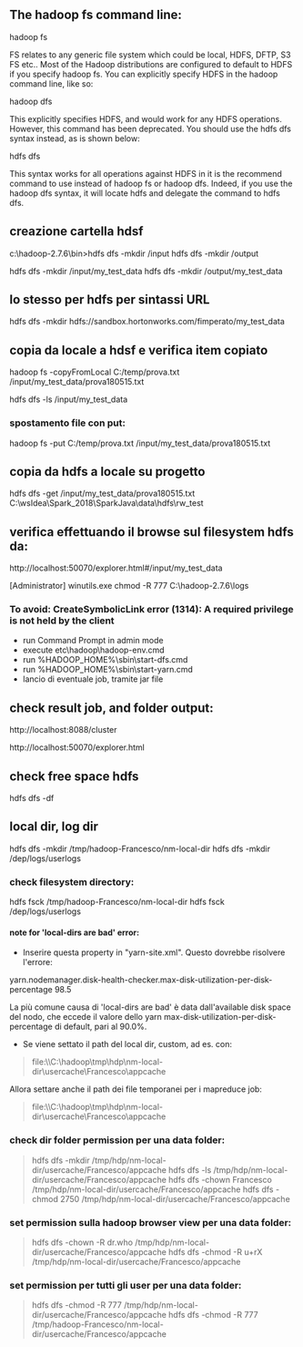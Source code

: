 ## The hadoop fs command line:

hadoop fs <arguments>

FS relates to any generic file system which could be local, HDFS, DFTP, S3 FS etc.. 
Most of the Hadoop distributions are configured to default to HDFS  if you specify hadoop fs. 
You can explicitly specify HDFS in the hadoop command line, like so:
 
hadoop dfs <arguments>

This explicitly specifies HDFS, and would work for any HDFS operations.
However, this command has been deprecated. You should use the hdfs dfs syntax instead, as is shown below:
 
hdfs dfs <arguments>

This syntax works for all operations against HDFS in it is the recommend command to use instead of hadoop fs or hadoop dfs. 
Indeed, if you use the hadoop dfs syntax, it will locate hdfs and delegate the command to hdfs dfs.


## creazione cartella hdsf
c:\hadoop-2.7.6\bin>hdfs dfs -mkdir /input
hdfs dfs -mkdir /output

hdfs dfs -mkdir /input/my_test_data
hdfs dfs -mkdir /output/my_test_data

## lo stesso per hdfs per sintassi URL
hdfs dfs -mkdir hdfs://sandbox.hortonworks.com/fimperato/my_test_data

## copia da locale a hdsf e verifica item copiato
hadoop fs -copyFromLocal C:/temp/prova.txt  /input/my_test_data/prova180515.txt

hdfs dfs -ls /input/my_test_data

### spostamento file con put:
hadoop fs -put C:/temp/prova.txt  /input/my_test_data/prova180515.txt

## copia da hdfs a locale su progetto
hdfs dfs -get /input/my_test_data/prova180515.txt C:\wsIdea\Spark_2018\SparkJava\data\hdfs\rw_test

## verifica effettuando il browse sul filesystem hdfs da:
http://localhost:50070/explorer.html#/input/my_test_data

[Administrator] winutils.exe chmod -R 777 C:\hadoop-2.7.6\logs

### To avoid: CreateSymbolicLink error (1314): A required privilege is not held by the client
- run Command Prompt in admin mode
- execute etc\hadoop\hadoop-env.cmd
- run %HADOOP_HOME%\sbin\start-dfs.cmd
- run %HADOOP_HOME%\sbin\start-yarn.cmd
- lancio di eventuale job, tramite jar file

## check result job, and folder output:
http://localhost:8088/cluster

http://localhost:50070/explorer.html

## check free space hdfs
hdfs dfs -df

## local dir, log dir 
hdfs dfs -mkdir /tmp/hadoop-Francesco/nm-local-dir
hdfs dfs -mkdir /dep/logs/userlogs

### check filesystem directory:
hdfs fsck /tmp/hadoop-Francesco/nm-local-dir
hdfs fsck /dep/logs/userlogs

#### note for 'local-dirs are bad' error:
 - Inserire questa property in "yarn-site.xml". Questo dovrebbe risolvere l'errore:

<property>
  <name>yarn.nodemanager.disk-health-checker.max-disk-utilization-per-disk-percentage</name>
  <value>98.5</value>
</property>

La più comune causa di 'local-dirs are bad' è data dall'available disk space del nodo, 
che eccede il valore dello yarn max-disk-utilization-per-disk-percentage di default, pari al 90.0%.

 - Se viene settato il path del local dir, custom, ad es. con: 
 > file:\\\C:\hadoop\tmp\hdp\nm-local-dir\usercache\Francesco\appcache
 
 Allora settare anche il path dei file temporanei per i mapreduce job:
 > file:\\\C:\hadoop\tmp\hdp\nm-local-dir\usercache\Francesco\appcache
 

### check dir folder permission per una data folder:
> hdfs dfs -mkdir /tmp/hdp/nm-local-dir/usercache/Francesco/appcache
> hdfs dfs -ls /tmp/hdp/nm-local-dir/usercache/Francesco/appcache
> hdfs dfs -chown Francesco /tmp/hdp/nm-local-dir/usercache/Francesco/appcache 
> hdfs dfs -chmod 2750 /tmp/hdp/nm-local-dir/usercache/Francesco/appcache

### set permission sulla hadoop browser view per una data folder:
> hdfs dfs -chown -R dr.who /tmp/hdp/nm-local-dir/usercache/Francesco/appcache
> hdfs dfs -chmod -R u+rX /tmp/hdp/nm-local-dir/usercache/Francesco/appcache

### set permission per tutti gli user per una data folder:
> hdfs dfs -chmod -R 777 /tmp/hdp/nm-local-dir/usercache/Francesco/appcache
> hdfs dfs -chmod -R 777 /tmp/hadoop-Francesco/nm-local-dir/usercache/Francesco/appcache
